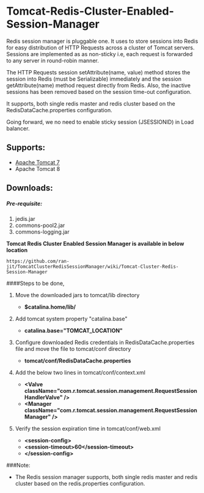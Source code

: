 # Tomcat-Redis-Cluster-Enabled-Session-Manager

Redis session manager is pluggable one. It uses to store sessions into Redis for easy distribution of HTTP Requests across a cluster of Tomcat servers. Sessions are implemented as as non-sticky i.e, each request is forwarded to any server in round-robin manner.

The HTTP Requests session setAttribute(name, value) method stores the session into Redis (must be Serializable) immediately and the session getAttribute(name) method request directly from Redis. Also, the inactive sessions has been removed based on the session time-out configuration.

It supports, both single redis master and redis cluster based on the RedisDataCache.properties configuration.

Going forward, we no need to enable sticky session (JSESSIONID) in Load balancer.

## Supports:
   * [Apache Tomcat 7](https://github.com/ran-jit/TomcatClusterRedisSessionManager/releases/tag/1.0)
   * Apache Tomcat 8

## Downloads:

##### Pre-requisite:
1. jedis.jar
2. commons-pool2.jar
3. commons-logging.jar

**Tomcat Redis Cluster Enabled Session Manager is available in below location**
  
    https://github.com/ran-jit/TomcatClusterRedisSessionManager/wiki/Tomcat-Cluster-Redis-Session-Manager
    


####Steps to be done,
1. Move the downloaded jars to tomcat/lib directory
	* **$catalina.home/lib/**
	
2. Add tomcat system property "catalina.base"
	* **catalina.base="TOMCAT_LOCATION"**

3. Configure downloaded Redis credentials in RedisDataCache.properties file and move the file to tomcat/conf directory
	* **tomcat/conf/RedisDataCache.properties**

4. Add the below two lines in tomcat/conf/context.xml
	* **&#60;Valve className="com.r.tomcat.session.management.RequestSessionHandlerValve" &#47;&#62;**
	* **&#60;Manager className="com.r.tomcat.session.management.RequestSessionManager" &#47;&#62;**

5. Verify the session expiration time in tomcat/conf/web.xml
	* **&#60;session-config&#62;**
	* 	**&#60;session-timeout&#62;60&#60;&#47;session-timeout&#62;**
	* **&#60;&#47;session-config&#62;**

###Note:
  * The Redis session manager supports, both single redis master and redis cluster based on the redis.properties configuration.
